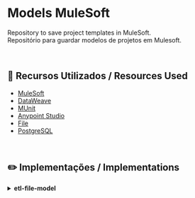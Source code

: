 # Models MuleSoft
Repository to save project templates in MuleSoft. <br>
Repositório para guardar modelos de projetos em Mulesoft.

<br>

## 🚀 Recursos Utilizados / Resources Used
- [MuleSoft](https://docs.mulesoft.com/general/)
- [DataWeave](https://dataweave.mulesoft.com/)
- [MUnit](https://docs.mulesoft.com/munit/2.3/)
- [Anypoint Studio](https://www.mulesoft.com/pt/platform/studio)
- [File](https://docs.mulesoft.com/file-connector/1.5/)
- [PostgreSQL](https://www.postgresql.org/)


<br>

## ✏️ Implementações / Implementations
<details><summary><b>etl-file-model</b></summary>

- Implementação de ETL que extrai dados de uma base CSV e envia para um banco de dados.
- ETL implementation that extracts data from a CSV base and sends it to a database.
  
- [etl-file-model](https://github.com/cortelucas/models-mulesoft/tree/main/etl-file-model)
</details>
